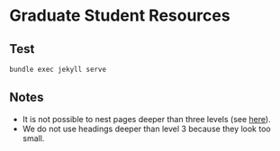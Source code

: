 # Graduate Student Resources

## Test

```bash
bundle exec jekyll serve
```

## Notes

- It is not possible to nest pages deeper than three levels (see [here](https://github.com/just-the-docs/just-the-docs/discussions/896)).
- We do not use headings deeper than level 3 because they look too small.
